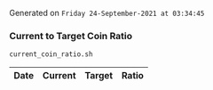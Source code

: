 Generated on `Friday 24-September-2021 at 03:34:45`

### Current to Target Coin Ratio
`current_coin_ratio.sh`

Date|Current|Target|Ratio
---|---|---|---
